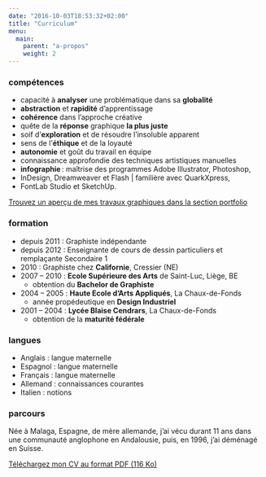 ```yaml
---
date: "2016-10-03T18:53:32+02:00"
title: "Curriculum"
menu:
  main:
    parent: "a-propos"
    weight: 2
---
```


### compétences

* capacité à **analyser** une problématique dans sa **globalité**
* **abstraction** et **rapidité** d’apprentissage
* **cohérence** dans l’approche créative
* quête de la **réponse** graphique **la plus juste**
* soif d’**exploration** et de résoudre l’insoluble apparent
* sens de l’**éthique** et de la loyauté
* **autonomie** et goût du travail en équipe
* connaissance approfondie des techniques artistiques manuelles
* **infographie** : maîtrise des programmes Adobe Illustrator, Photoshop,
* InDesign, Dreamweaver et Flash | familière avec QuarkXpress,
* FontLab Studio et SketchUp.

[Trouvez un aperçu de mes travaux graphiques dans la section portfolio](/ "Identité visuelle")

### formation

* depuis 2011  :   Graphiste indépendante
* depuis 2012  :   Enseignante de cours de dessin particuliers et remplaçante Secondaire 1
* 2010         :   Graphiste chez **Californie**, Cressier (NE)
* 2007 – 2010  :  **Ecole Supérieure des Arts** de Saint-Luc, Liège, BE
    * obtention du **Bachelor de Graphiste**
* 2004 – 2005  : **Haute Ecole d’Arts Appliqués**, La Chaux-de-Fonds
    * année propédeutique en **Design Industriel**
* 2001 – 2004  : **Lycée Blaise Cendrars**, La Chaux-de-Fonds
    * obtention de la **maturité fédérale**

### langues

* Anglais    :   langue maternelle
* Espagnol   :   langue maternelle
* Français   :   langue maternelle
* Allemand   :   connaissances courantes
* Italien    :   notions

### parcours

Née à Malaga, Espagne, de mère allemande, j’ai vécu durant 11 ans dans une communauté anglophone en Andalousie, puis, en 1996, j’ai déménagé en Suisse.

[Téléchargez mon CV au format PDF (116 Ko)](/files/CV_RebeccaMeier.pdf)
